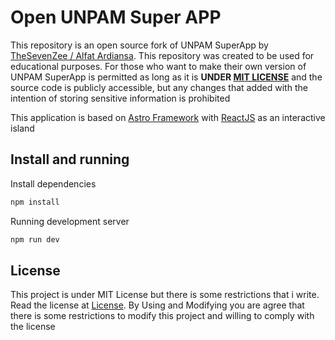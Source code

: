 # Open UNPAM Super APP

This repository is an open source fork of UNPAM SuperApp by [TheSevenZee / Alfat Ardiansa](https://github.com/AlfatArdiansa).
This repository was created to be used for educational purposes.
For those who want to make their own version of UNPAM SuperApp is permitted as long as it is **UNDER [MIT LICENSE](https://opensource.org/license/mit/)** and the source code is publicly accessible,
but any changes that added with the intention of storing sensitive information is prohibited

This application is based on [Astro Framework](https://astro.build/) with [ReactJS](https://react.dev/) as an interactive island

## Install and running

Install dependencies

```sh
npm install
```

Running development server

```sh
npm run dev
```

## License

This project is under MIT License but there is some restrictions that i write.
Read the license at [License](./LICENSE).
By Using and Modifying you are agree that there is some restrictions to modify this project and willing to comply with the license
